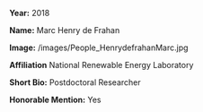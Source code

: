 **Year:** 2018

**Name:** Marc Henry de Frahan

**Image:** /images/People_HenrydefrahanMarc.jpg

**Affiliation** National Renewable Energy Laboratory

**Short Bio:** Postdoctoral Researcher

**Honorable Mention:** Yes
